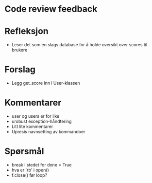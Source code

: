 # Code review feedback

# Refleksjon
- Leser det som en slags database for å holde oversikt over scores til brukere

# Forslag
- Legg get_score inn i User-klassen

# Kommentarer
- user og users er for like
- urobust exception-håndtering
- Litt lite kommentarer
- Upresis navnsetting av kommandoer

# Spørsmål
- break i stedet for done = True
- hva er 'rb' i open()
- f.close() før loop?
